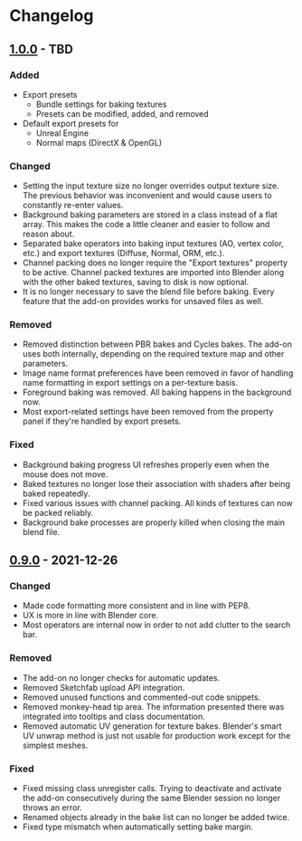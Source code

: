 # Changelog

## [1.0.0] - TBD

### Added
- Export presets
  - Bundle settings for baking textures
  - Presets can be modified, added, and removed
- Default export presets for
  - Unreal Engine
  - Normal maps (DirectX & OpenGL)

### Changed
- Setting the input texture size no longer overrides output texture size. The
  previous behavior was inconvenient and would cause users to constantly
  re-enter values.
- Background baking parameters are stored in a class instead of a flat array.
  This makes the code a little cleaner and easier to follow and reason about.
- Separated bake operators into baking input textures (AO, vertex color, etc.)
  and export textures (Diffuse, Normal, ORM, etc.).
- Channel packing does no longer require the "Export textures" property to be
  active. Channel packed textures are imported into Blender along with the
  other baked textures, saving to disk is now optional.
- It is no longer necessary to save the blend file before baking. Every feature
  that the add-on provides works for unsaved files as well.

### Removed
- Removed distinction between PBR bakes and Cycles bakes. The add-on uses both
  internally, depending on the required texture map and other parameters.
- Image name format preferences have been removed in favor of handling name
  formatting in export settings on a per-texture basis.
- Foreground baking was removed. All baking happens in the background now.
- Most export-related settings have been removed from the property panel if
  they're handled by export presets.

### Fixed
- Background baking progress UI refreshes properly even when the mouse does not
  move.
- Baked textures no longer lose their association with shaders after being
  baked repeatedly.
- Fixed various issues with channel packing. All kinds of textures can now be
  packed reliably.
- Background bake processes are properly killed when closing the main blend file.

## [0.9.0] - 2021-12-26

### Changed
- Made code formatting more consistent and in line with PEP8.
- UX is more in line with Blender core.
- Most operators are internal now in order to not add clutter to the search bar.

### Removed
- The add-on no longer checks for automatic updates.
- Removed Sketchfab upload API integration.
- Removed unused functions and commented-out code snippets.
- Removed monkey-head tip area. The information presented there was integrated
  into tooltips and class documentation.
- Removed automatic UV generation for texture bakes. Blender's smart UV unwrap
  method is just not usable for production work except for the simplest meshes.

### Fixed
- Fixed missing class unregister calls. Trying to deactivate and activate the
  add-on consecutively during the same Blender session no longer throws an error.
- Renamed objects already in the bake list can no longer be added twice.
- Fixed type mismatch when automatically setting bake margin.

[1.0.0]: https://github.com/and-rad/texture_bake/compare/0.9.0..HEAD
[0.9.0]: https://github.com/and-rad/texture_bake/compare/051f4a5..0.9.0